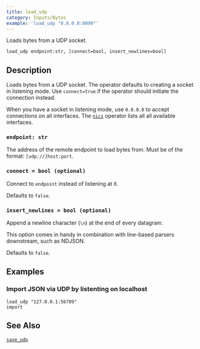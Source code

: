 ```yaml
---
title: load_udp
category: Inputs/Bytes
example: 'load_udp "0.0.0.0:8090"'
---
```

Loads bytes from a UDP socket.

```tql
load_udp endpoint:str, [connect=bool, insert_newlines=bool]
```

## Description

Loads bytes from a UDP socket. The operator defaults to creating a socket
in listening mode. Use `connect=true` if the operator should initiate the
connection instead.

When you have a socket in listening mode, use `0.0.0.0` to accept connections
on all interfaces. The [`nics`](/reference/operators/nics) operator lists all all
available interfaces.

### `endpoint: str`

The address of the remote endpoint to load bytes from. Must be of the format:
`[udp://]host:port`.

### `connect = bool (optional)`

Connect to `endpoint` instead of listening at it.

Defaults to `false`.

### `insert_newlines = bool (optional)`

Append a newline character (`\n`) at the end of every datagram.

This option comes in handy in combination with line-based parsers downstream,
such as NDJSON.

Defaults to `false`.

## Examples

### Import JSON via UDP by listenting on localhost

```tql
load_udp "127.0.0.1:56789"
import
```

## See Also

[`save_udp`](/reference/operators/save_udp)

